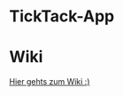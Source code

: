 # TickTack-App

# Wiki
[Hier gehts zum Wiki :)](https://github.com/TickTack-Zeiterfassung/TickTack-Wiki/wiki)
